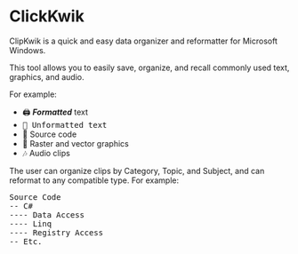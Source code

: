 # ClickKwik
ClipKwik is a quick and easy data organizer and reformatter for Microsoft Windows.

This tool allows you to easily save, organize, and recall commonly used text, graphics, and audio.

For example:
<ul>
  <li>🖨️ <b><i>Formatted</i></b> text</li>
  <li><span style="font-family: monospace,Courier;">📝 Unformatted text</span></li>
  <li>📜 Source code</li>
  <li>🎨 Raster and vector graphics</li>
  <li>🎶 Audio clips</li>
</ul>

The user can organize clips by Category, Topic, and Subject, and can reformat to any compatible type. For example:

<pre>
Source Code
-- C#
---- Data Access
---- Linq
---- Registry Access
-- Etc.
</pre>
